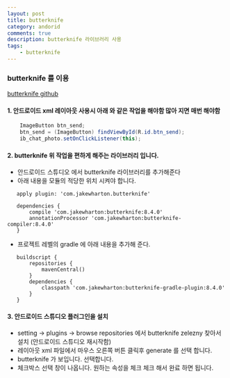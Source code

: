 ```yaml
---
layout: post
title: butterknife
category: andorid
comments: true
description: butterknife 라이브러리 사용
tags:
    - butterknife    
---
```




### butterknife 를 이용
[butterknife github](https://github.com/JakeWharton/butterknife)

#### 1. 안드로이드 xml 레이아웃 사용시 아래 와 같은 작업을 해야함 많아 지면 매번 해야함
```java 
    ImageButton btn_send; 
    btn_send = (ImageButton) findViewById(R.id.btn_send);
    ib_chat_photo.setOnClickListener(this);
```

#### 2. butterknife 위 작업을 편하게 해주는 라이브러리 입니다.
 - 안드로이드 스튜디오 에서 butterknife 라이브러리를 추가해준다
 - 아래 내용을 모듈의 적당한 위치 시켜야 합니다.
 ```
    apply plugin: 'com.jakewharton.butterknife'
 
    dependencies {
        compile 'com.jakewharton:butterknife:8.4.0'
        annotationProcessor 'com.jakewharton:butterknife-compiler:8.4.0'
    }
```
 - 프로젝트 레벨의 gradle 에 아래 내용을 추가해 준다.
 ```
    buildscript {
        repositories {
            mavenCentral()
        }
        dependencies {
            classpath 'com.jakewharton:butterknife-gradle-plugin:8.4.0'
        }
    }
 ```

#### 3. 안드로이드 스튜디오 플러그인을 설치
 - setting -> plugins -> browse repositories   에서 butterknife zelezny 찾아서 설치 (안드로이드 스튜디오 재시작함)
 - 레이아웃 xml 파일에서 마우스 오른쪽 버튼 클릭후 generate 를 선택 합니다.
 - butterknife 가 보입니다. 선택합니다.
 - 체크박스 선택 창이 나옵니다.  원하는 속성을 체크 체크 해서 완료 하면 됩니다.


